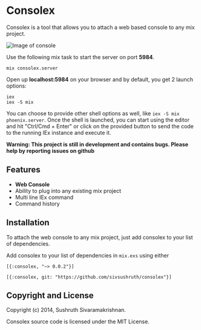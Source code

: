 # Consolex

Consolex is a tool that allows you to attach a web based console to any mix project.

![Image of console](https://camo.githubusercontent.com/868e1d520c1e46898d34270cbb773d20483177de/687474703a2f2f692e696d6775722e636f6d2f795369647970472e706e67)

Use the following mix task to start the server on port **5984**.

```
mix consolex.server
```

Open up **localhost:5984** on your browser and by default, you get 2 launch options: 

```
iex
iex -S mix
```
You can choose to provide other shell options as well, like `iex -S mix phoenix.server`.
Once the shell is launched, you can start using the editor and hit "Ctrl/Cmd + Enter" or click on the provided button to send the code to the running IEx instance and execute it. 

**Warning: This project is still in development and contains bugs. Please help by reporting issues on github**

## Features

* **Web Console**
* Ability to plug into any existing mix project
* Multi line IEx command
* Command history


## Installation

To attach the web console to any mix project, just add consolex to your list of dependencies.

Add consolex to your list of dependencies in `mix.exs` using either 

`[{:consolex, "~> 0.0.2"}]` 

`[{:consolex, git: "https://github.com/sivsushruth/consolex"}]`
    
## Copyright and License

Copyright (c) 2014, Sushruth Sivaramakrishnan.

Consolex source code is licensed under the MIT License.    



